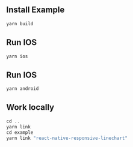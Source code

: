 ## Install Example

```js
yarn build
```

## Run IOS

```js
yarn ios  
```
## Run IOS

```js
yarn android  
```


## Work locally

```js
cd ..
yarn link
cd example
yarn link "react-native-responsive-linechart"
```